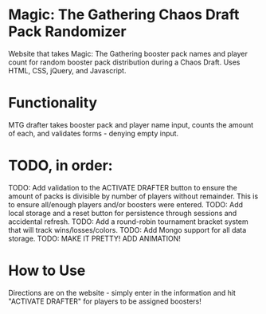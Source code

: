 # Magic: The Gathering Chaos Draft Pack Randomizer

Website that takes Magic: The Gathering booster pack names and player count for random booster pack distribution during a Chaos Draft. Uses HTML, CSS, jQuery, and Javascript.

# Functionality
MTG drafter takes booster pack and player name input, counts the amount of each, and validates forms - denying empty input.

# TODO, in order:
TODO: Add validation to the ACTIVATE DRAFTER button to ensure the amount of packs is divisible by number of players without remainder. This is to ensure all/enough players and/or boosters were entered.
TODO: Add local storage and a reset button for persistence through sessions and accidental refresh.
TODO: Add a round-robin tournament bracket system that will track wins/losses/colors.
TODO: Add Mongo support for all data storage.
TODO: MAKE IT PRETTY! ADD ANIMATION!

# How to Use
Directions are on the website - simply enter in the information and hit "ACTIVATE DRAFTER" for players to be assigned boosters!
